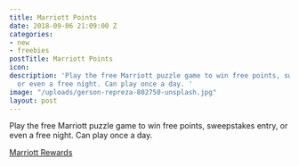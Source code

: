 ```yaml
---
title: Marriott Points
date: 2018-09-06 21:09:00 Z
categories:
- new
- freebies
postTitle: Marriott Points
icon: 
description: 'Play the free Marriott puzzle game to win free points, sweepstakes entry,
  or even a free night. Can play once a day. '
image: "/uploads/gerson-repreza-802750-unsplash.jpg"
layout: post
---
```


Play the free Marriott puzzle game to win free points, sweepstakes entry, or even a free night. Can play once a day.

[Marriott Rewards](https://29ways.marriott.com/en-us)

